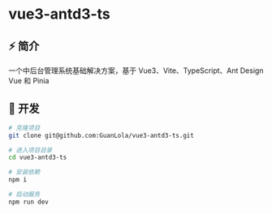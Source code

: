 # vue3-antd3-ts
## ⚡️ 简介

一个中后台管理系统基础解决方案，基于 Vue3、Vite、TypeScript、Ant Design Vue 和 Pinia 


## 🚀 开发

```bash
# 克隆项目
git clone git@github.com:GuanLola/vue3-antd3-ts.git

# 进入项目目录
cd vue3-antd3-ts

# 安装依赖
npm i

# 启动服务
npm run dev
```
